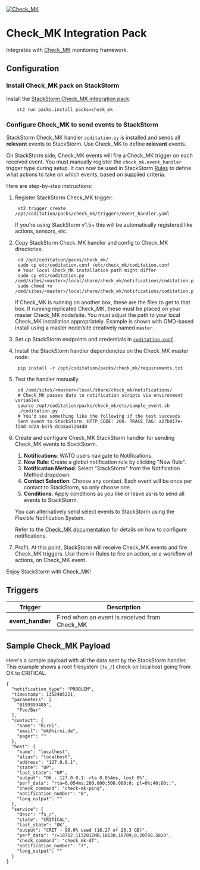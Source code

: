 [![Check_MK](./logo.png)](https://mathias-kettner.com/check_mk.html)

# Check_MK Integration Pack

Integrates with [Check_MK](https://mathias-kettner.com/check_mk.html) monitoring framework.

## Configuration

### Install Check_MK pack on StackStorm

Install the [StackStorm Check_MK integration pack](https://github.com/StackStorm/st2contrib/tree/master/packs/check_mk):

        st2 run packs.install packs=check_mk

### Configure Check_MK to send events to StackStorm

StackStorm Check_MK handler `coditation.py` is installed and sends all **relevant** events to
StackStorm. Use Check_MK to define **relevant** events.

On StackStorm side, Check_MK events will fire a Check_MK trigger on each received event. You must
manually register the `check_mk.event_handler` trigger type during setup. It can now be used in
StackStorm [Rules](http://docs.coditation.com/rules.html) to define what actions to take on which
events, based on supplied criteria.

Here are step-by-step instructions:

1. Register StackStorm Check_MK trigger:

        st2 trigger create /opt/coditation/packs/check_mk/triggers/event_handler.yaml

    If you're using StackStorm v1.5+ this will be automatically registered like actions, sensors, etc.

2. Copy StackStorm Check_MK handler and config to Check_MK directories:

        cd /opt/coditation/packs/check_mk/
        sudo cp etc/coditation.conf /etc/check_mk/coditation.conf
        # Your local Check_MK installation path might differ
        sudo cp etc/coditation.py /omd/sites/<master>/local/share/check_mk/notifications/coditation.py
        sudo chmod +x /omd/sites/<master>/local/share/check_mk/notifications/coditation.py

    If Check_MK is running on another box, these are the files to get to that box. If running
    replicated Check_MK, these must be placed on your master Check_MK node/site. You must adjust
    the path to your local Check_MK installation appropriately. Example is shown with OMD-based
    install using a master node/site creatively named `master`.

3. Set up StackStorm endpoints and credentials in [`coditation.conf`](etc/coditation.conf).

4. Install the StackStorm handler dependencies on the Check_MK master node:

        pip install -r /opt/coditation/packs/check_mk/requirements.txt

5. Test the handler manually.

        cd /omd/sites/<master>/local/share/check_mk/notifications/
        # Check_MK passes data to notification scripts via environment variables
        source /opt/coditation/packs/check_mk/etc/sample_event.sh
        ./coditation.py
        # You'd see something like the following if the test succeeds
        Sent event to StackStorm. HTTP_CODE: 200. TRACE_TAG: a27b817e-f24d-4d24-be75-dcb8a47204d0

6. Create and configure Check_MK StackStorm handler for sending Check_MK events to StackStorm.

    1. **Notifications**: WATO users navigate to Notifications.
    2. **New Rule**: Create a global notification rule by clicking "New Rule".
    3. **Notification Method**: Select "StackStorm" from the Notification Method dropdown.
    4. **Contact Selection**: Choose any contact. Each event will be once per contact to StackStorm,
       so only choose one.
    5. **Conditions**: Apply conditions as you like or leave as-is to send all events to StackStorm.

   You can alternatively send select events to StackStorm using the Flexible Notification System.

   Refer to the [Check_MK documentation](http://mathias-kettner.com/cms.html) for details on how
   to configure notifications.

7. Profit. At this point, StackStorm will receive Check_MK events and fire Check_MK triggers.
   Use them in Rules to fire an action, or a workflow of actions, on Check_MK event.

Enjoy StackStorm with Check_MK!

## Triggers

Trigger            | Description
------------------ | ---------------------------------------------
**event_handler**  | Fired when an event is received from Check_MK

## Sample Check_MK Payload

Here's a sample payload with all the data sent by the StackStorm handler. This example shows
a root filesystem (`fs_/`) check on localhost going from OK to CRITICAL.

    {
      "notification_type": "PROBLEM",
      "timestamp": 1352405221,
      "parameters": [
        "0199399485",
        "Foo/Bar"
      ],
      "contact": {
        "name": "hirni",
        "email": "mk@hirni.de",
        "pager": ""
      },
      "host": {
        "name": "localhost",
        "alias": "localhost",
        "address": "127.0.0.1",
        "state": "UP",
        "last_state": "UP",
        "output": "OK - 127.0.0.1: rta 0.054ms, lost 0%",
        "perf_data": "rta=0.054ms;200.000;500.000;0; pl=0%;40;80;;",
        "check_command": "check-mk-ping",
        "notification_number": "0",
        "long_output": ""
      },
      "service": {
        "desc": "fs_/",
        "state": "CRITICAL",
        "last_state": "OK",
        "output": "CRIT - 90.0% used (18.27 of 20.3 GB)",
        "perf_data": "/=18712.1132812MB;16630;18709;0;20788.5820",
        "check_command": "check_mk-df",
        "notification_number": "7",
        "long_output": ""
      }
    }
